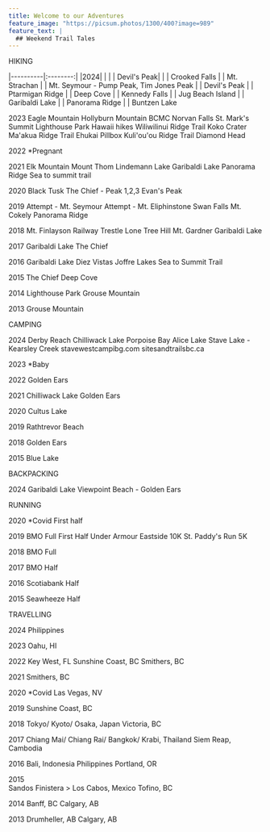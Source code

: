 ```yaml
---
title: Welcome to our Adventures
feature_image: "https://picsum.photos/1300/400?image=989"
feature_text: |
  ## Weekend Trail Tales
---
```



HIKING

|----------|:--------:|
|2024|  |
|   |  Devil's Peak|
|   |      Crooked Falls
|   |      Mt. Strachan
|   |      Mt. Seymour - Pump Peak, Tim Jones Peak
|   |      Devil's Peak
|   |      Ptarmigan Ridge
|   |      Deep Cove
|   |      Kennedy Falls
|   |      Jug Beach Island
|   |      Garibaldi Lake
|   |      Panorama Ridge
|   |      Buntzen Lake

2023
    Eagle Mountain
    Hollyburn Mountain
    BCMC
    Norvan Falls
    St. Mark's Summit
    Lighthouse Park
    Hawaii hikes
	Wiliwilinui Ridge Trail
	Koko Crater
	Ma'akua Ridge Trail
	Ehukai Pillbox
	Kuli'ou'ou Ridge Trail
	Diamond Head

2022
    *Pregnant

2021
    Elk Mountain
    Mount Thom
    Lindemann Lake
    Garibaldi Lake
    Panorama Ridge
    Sea to summit trail

2020
    Black Tusk
    The Chief - Peak 1,2,3
    Evan's Peak

2019
    Attempt - Mt. Seymour
    Attempt - Mt. Eliphinstone
    Swan Falls
    Mt. Cokely
    Panorama Ridge

2018
    Mt. Finlayson
    Railway Trestle
    Lone Tree Hill
    Mt. Gardner
    Garibaldi Lake

2017
    Garibaldi Lake
    The Chief

2016
    Garibaldi Lake
    Diez Vistas
    Joffre Lakes
    Sea to Summit Trail

2015
    The Chief
    Deep Cove

2014
    Lighthouse Park
    Grouse Mountain

2013
    Grouse Mountain



    


CAMPING

2024
    Derby Reach 
    Chilliwack Lake 
    Porpoise Bay 
    Alice Lake
    Stave Lake - Kearsley Creek 
	stavewestcampibg.com 
	sitesandtrailsbc.ca

2023
    *Baby

2022
    Golden Ears

2021
    Chilliwack Lake
    Golden Ears

2020
    Cultus Lake

2019
    Rathtrevor Beach

2018
    Golden Ears

2015
    Blue Lake
    



    

BACKPACKING

2024
    Garibaldi Lake
    Viewpoint Beach - Golden Ears 



    

RUNNING

2020
    *Covid
    First half

2019
    BMO Full
    First Half
    Under Armour Eastside 10K
    St. Paddy's Run 5K

2018
    BMO Full

2017
    BMO Half

2016
    Scotiabank Half

2015 
    Seawheeze Half



    

TRAVELLING

2024
    Philippines

2023
    Oahu, HI

2022
    Key West, FL
    Sunshine Coast, BC
    Smithers, BC

2021
    Smithers, BC

2020
    *Covid
    Las Vegas, NV

2019
    Sunshine Coast, BC    

2018
    Tokyo/ Kyoto/ Osaka, Japan
    Victoria, BC

2017
    Chiang Mai/ Chiang Rai/ Bangkok/ Krabi, Thailand
    Siem Reap, Cambodia

2016
    Bali, Indonesia
    Philippines
    Portland, OR

2015   
    Sandos Finistera > Los Cabos, Mexico
    Tofino, BC

2014
    Banff, BC
    Calgary, AB

2013
    Drumheller, AB
    Calgary, AB
